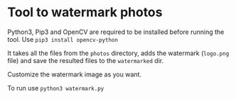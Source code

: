 # Tool to watermark photos

Python3, Pip3 and OpenCV are required to be installed before running the tool. 
Use `pip3 install opencv-python`

It takes all the files from the `photos` directory, adds the watermark (`logo.png` file) and save the resulted files to the `watermarked` dir.

Customize the watermark image as you want.

To run use `python3 watermark.py`